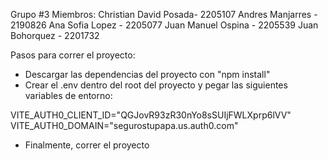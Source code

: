Grupo #3
Miembros: 
Christian David Posada- 2205107
Andres Manjarres - 2190826
Ana Sofia Lopez - 2205077
Juan Manuel Ospina - 2205539
Juan Bohorquez - 2201732

Pasos para correr el proyecto:

- Descargar las dependencias del proyecto con "npm install"
- Crear el .env dentro del root del proyecto y pegar las siguientes variables de entorno:

VITE_AUTH0_CLIENT_ID="QGJovR93zR30nYo8sSUIjFWLXprp6lVV"
VITE_AUTH0_DOMAIN="segurostupapa.us.auth0.com"

- Finalmente, correr el proyecto
